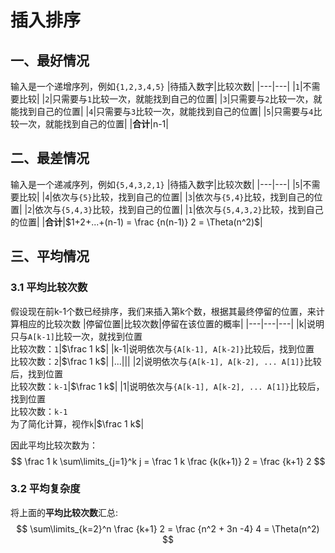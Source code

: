 # 插入排序

## 一、最好情况
输入是一个递增序列，例如`{1,2,3,4,5}`
|待插入数字|比较次数|
|---|---|
|`1`|不需要比较|
|`2`|只需要与`1`比较一次，就能找到自己的位置|
|`3`|只需要与`2`比较一次，就能找到自己的位置|
|`4`|只需要与`3`比较一次，就能找到自己的位置|
|`5`|只需要与`4`比较一次，就能找到自己的位置|
|**合计**|n-1|

## 二、最差情况
输入是一个递减序列，例如`{5,4,3,2,1}`
|待插入数字|比较次数|
|---|---|
|`5`|不需要比较|
|`4`|依次与`{5}`比较，找到自己的位置|
|`3`|依次与`{5,4}`比较，找到自己的位置|
|`2`|依次与`{5,4,3}`比较，找到自己的位置|
|`1`|依次与`{5,4,3,2}`比较，找到自己的位置|
|**合计**|$1+2+...+(n-1) = \frac {n(n-1)} 2 = \Theta(n^2)$|

## 三、平均情况

### 3.1 平均比较次数

假设现在前k-1个数已经排序，我们来插入第k个数，根据其最终停留的位置，来计算相应的比较次数
|停留位置|比较次数|停留在该位置的概率|
|---|---|---|
|k|说明只与`A[k-1]`比较一次，就找到位置<br>比较次数：`1`|$\frac 1 k$|
|k-1|说明依次与`{A[k-1], A[k-2]}`比较后，找到位置<br>比较次数：`2`|$\frac 1 k$|
|...|||
|2|说明依次与`{A[k-1], A[k-2], ... A[1]}`比较后，找到位置<br>比较次数：`k-1`|$\frac 1 k$|
|1|说明依次与`{A[k-1], A[k-2], ... A[1]}`比较后，找到位置<br>比较次数：`k-1`<br>为了简化计算，视作`k`|$\frac 1 k$|

因此平均比较次数为：
$$
\frac 1 k \sum\limits_{j=1}^k j = \frac 1 k \frac {k(k+1)} 2 = \frac {k+1} 2
$$

### 3.2 平均复杂度

将上面的**平均比较次数**汇总:
$$
\sum\limits_{k=2}^n \frac {k+1} 2 = \frac {n^2 + 3n -4} 4 = \Theta(n^2)
$$
